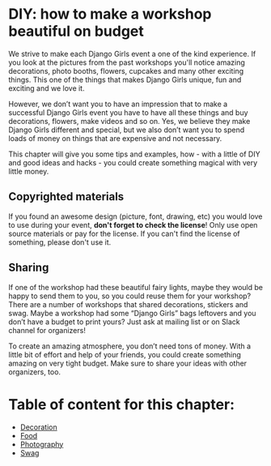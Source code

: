 # DIY: how to make a workshop beautiful on budget

We strive to make each Django Girls event a one of the kind experience. If you look at the pictures from the past workshops you'll notice amazing decorations, photo booths, flowers, cupcakes and many other exciting things. This one of the things that makes Django Girls unique, fun and exciting and we love it. 

However, we don’t want you to have an impression that to make a successful Django Girls event you have to have all these things and buy decorations, flowers, make videos and so on. Yes, we believe they make Django Girls different and special, but we also don’t want you to spend loads of money on things that are expensive and not necessary.

This chapter will give you some tips and examples, how - with a little of DIY and good ideas and hacks - you could create something magical with very little money. 

## Copyrighted materials

If you found an awesome design (picture, font, drawing, etc) you would love to use during your event, **don't forget to check the license**! Only use open source materials or pay for the license. If you can't find the license of something, please don't use it.

## Sharing

If one of the workshop had these beautiful fairy lights, maybe they would be happy to send them to you, so you could reuse them for your workshop? There are a number of workshops that shared decorations, stickers and swag. Maybe a workshop had some “Django Girls” bags leftovers and you don’t have a budget to print yours? Just ask at mailing list or on Slack channel for organizers!

To create an amazing atmosphere, you don’t need tons of money. With a little bit of effort and help of your friends, you could create something amazing on very tight budget. Make sure to share your ideas with other organizers, too.

# Table of content for this chapter:

- [Decoration](./decoration.md)
- [Food](./food.md)
- [Photography](./photography.md)
- [Swag](./swag.md)